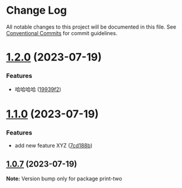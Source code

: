 # Change Log

All notable changes to this project will be documented in this file.
See [Conventional Commits](https://conventionalcommits.org) for commit guidelines.

# [1.2.0](https://github.com/hhhhhello/lerna-test-one/compare/print-two@1.1.0...print-two@1.2.0) (2023-07-19)


### Features

* 哈哈哈哈 ([19939f2](https://github.com/hhhhhello/lerna-test-one/commit/19939f2feaf01e2e0f74ab41cb123109e6167340))





# [1.1.0](https://github.com/hhhhhello/lerna-test-one/compare/print-two@1.0.7...print-two@1.1.0) (2023-07-19)


### Features

* add new feature XYZ ([7cd188b](https://github.com/hhhhhello/lerna-test-one/commit/7cd188b0fc029ed35830ceea5fff1a40be384d7b))





## [1.0.7](https://github.com/hhhhhello/lerna-test-one/compare/print-two@1.0.6...print-two@1.0.7) (2023-07-19)

**Note:** Version bump only for package print-two
